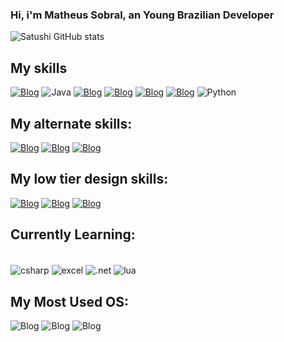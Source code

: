 ### __Hi, i'm Matheus Sobral, an Young Brazilian Developer__
![Satushi GitHub stats](https://github-readme-stats.vercel.app/api?username=MatheusSobralCSharp&show_icons=true&theme=radical)

## __My skills__

[![Blog](https://img.shields.io/badge/JavaScript-F7DF1E?style=for-the-badge&logo=javascript&logoColor=black
)]()
![Java](https://img.shields.io/badge/java-%23ED8B00.svg?style=for-the-badge&logo=openjdk&logoColor=white)
[![Blog](https://img.shields.io/badge/HTML5-E34F26?style=for-the-badge&logo=html5&logoColor=white
)]()
[![Blog](https://img.shields.io/badge/CSS3-1572B6?style=for-the-badge&logo=css3&logoColor=white
)]()
[![Blog](https://img.shields.io/badge/C-00599C?style=for-the-badge&logo=c&logoColor=white
)]()
[![Blog](https://img.shields.io/badge/C%23-239120?style=for-the-badge&logo=c-sharp&logoColor=white
)]()
![Python](https://img.shields.io/badge/python-3670A0?style=for-the-badge&logo=python&logoColor=ffdd54)

## **My alternate skills:**
[![Blog](https://img.shields.io/badge/Microsoft_Word-2B579A?style=for-the-badge&logo=microsoft-word&logoColor=white
)]()
[![Blog](https://img.shields.io/badge/Trello-0052CC?style=for-the-badge&logo=trello&logoColor=white
)]()
[![Blog](https://img.shields.io/badge/Notion-000000?style=for-the-badge&logo=notion&logoColor=white
)]()

## **My low tier design skills:**

[![Blog](https://aleen42.github.io/badges/src/photoshop.svg
)]()
[![Blog](https://aleen42.github.io/badges/src/after_effects.svg
)]()
[![Blog](https://aleen42.github.io/badges/src/premiere.svg
)]()

## **Currently Learning:**
<div style ="display: inline_block"><br/>
    <img align="center" alt="csharp" src=https://img.shields.io/badge/C%23-239120?style=for-the-badge&logo=c-sharp&logoColor=white>
    <img align="center" alt="excel" src=https://img.shields.io/badge/Microsoft_Excel-217346?style=for-the-badge&logo=microsoft-excel&logoColor=white>
    <img align="center" alt=".net" src=https://img.shields.io/badge/.NET-5C2D91?style=for-the-badge&logo=.net&logoColor=white>
    <img align="center" alt="lua" src=https://img.shields.io/badge/Lua-2C2D72?style=for-the-badge&logo=lua&logoColor=white>
</div>

## **My Most Used OS:**
![Blog](https://img.shields.io/badge/Arch_Linux-1793D1?style=for-the-badge&logo=arch-linux&logoColor=white
)
![Blog](https://img.shields.io/badge/Ubuntu-E95420?style=for-the-badge&logo=ubuntu&logoColor=white
)
![Blog](https://img.shields.io/badge/Windows-0078D6?style=for-the-badge&logo=windows&logoColor=white
)
